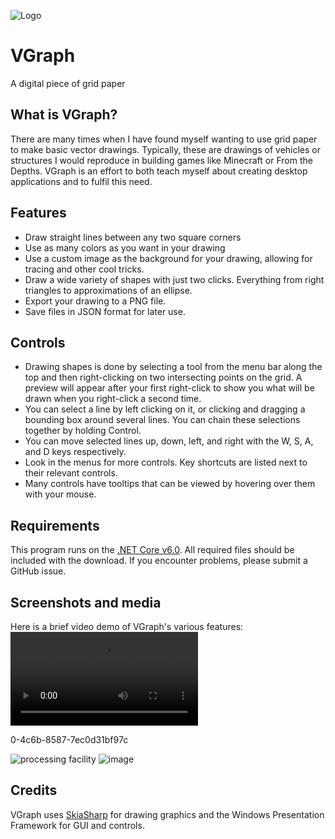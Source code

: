![Logo](https://user-images.githubusercontent.com/2125926/132928948-69e2d47c-3ad5-429e-b5b5-3df1fe094d62.png)

# VGraph
A digital piece of grid paper

## What is VGraph?
There are many times when I have found myself wanting to use grid paper to make basic vector drawings. Typically, these are drawings of vehicles or structures I would reproduce in building games like Minecraft or From the Depths. VGraph is an effort to both teach myself about creating desktop applications and to fulfil this need.

## Features
* Draw straight lines between any two square corners
* Use as many colors as you want in your drawing
* Use a custom image as the background for your drawing, allowing for tracing and other cool tricks.
* Draw a wide variety of shapes with just two clicks. Everything from right triangles to approximations of an ellipse.
* Export your drawing to a PNG file.
* Save files in JSON format for later use.

## Controls
* Drawing shapes is done by selecting a tool from the menu bar along the top and then right-clicking on two intersecting points on the grid. A preview will appear after your first right-click to show you what will be drawn when you right-click a second time.
* You can select a line by left clicking on it, or clicking and dragging a bounding box around several lines. You can chain these selections together by holding Control.
* You can move selected lines up, down, left, and right with the W, S, A, and D keys respectively.
* Look in the menus for more controls. Key shortcuts are listed next to their relevant controls.
* Many controls have tooltips that can be viewed by hovering over them with your mouse.

## Requirements
This program runs on the [.NET Core v6.0](https://dotnet.microsoft.com/en-us/download/dotnet/thank-you/runtime-desktop-6.0.9-windows-x64-installer). All required files should be included with the download. If you encounter problems, please submit a GitHub issue.

## Screenshots and media

Here is a brief video demo of VGraph's various features:
<video src="https://github.com/user-attachments/assets/1d891326-f66" width="300" />

0-4c6b-8587-7ec0d31bf97c

![processing facility](https://github.com/Inglonias/VGraph/assets/2125926/322ac602-d1c1-4db9-ac94-984e8c318691)
![image](https://github.com/Inglonias/VGraph/assets/2125926/2250adf8-9a1c-408a-a505-2fec86b4552f)


## Credits
VGraph uses [SkiaSharp](https://github.com/mono/SkiaSharp) for drawing graphics and the Windows Presentation Framework for GUI and controls. 
